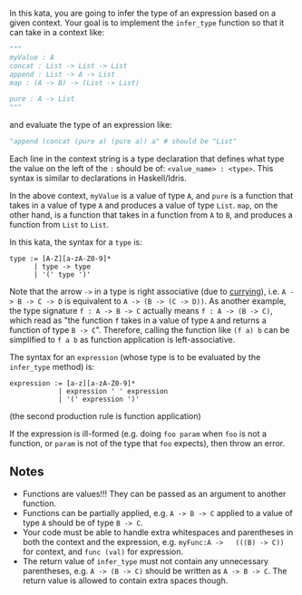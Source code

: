 In this kata, you are going to infer the type of an expression based on a given context. Your goal is to implement the `infer_type` function so that it can take in a context like:

```python
"""
myValue : A
concat : List -> List -> List
append : List -> A -> List
map : (A -> B) -> (List -> List)

pure : A -> List
"""
```
and evaluate the type of an expression like:
```python
"append (concat (pure a) (pure a)) a" # should be "List"
```

Each line in the context string is a type declaration that defines what type the value on the left of the `:` should be of: `<value_name> : <type>`. This syntax is similar to declarations in Haskell/Idris.

In the above context, `myValue` is a value of type `A`, and `pure` is a function that takes in a value of type `A` and produces a value of type `List`. `map`, on the other hand, is a function that takes in a function from `A` to `B`, and produces a function from `List` to `List`.

In this kata, the syntax for a `type` is:
```
type := [A-Z][a-zA-Z0-9]*
      | type -> type
      | '(' type ')'
```

Note that the arrow `->` in a type is right associative (due to [currying](https://en.wikipedia.org/wiki/Currying)), i.e. `A -> B -> C -> D` is equivalent to `A -> (B -> (C -> D))`. As another example, the type signature `f : A -> B -> C` actually means `f : A -> (B -> C)`, which read as "the function `f` takes in a value of type `A` and returns a function of type `B -> C`". Therefore, calling the function like `(f a) b` can be simplified to `f a b` as function application is left-associative.

The syntax for an `expression` (whose type is to be evaluated by the `infer_type` method) is:
```
expression := [a-z][a-zA-Z0-9]*
            | expression ' ' expression
            | '(' expression ')'
```
(the second production rule is function application)

If the expression is ill-formed (e.g. doing `foo param` when `foo` is not a function, or `param` is not of the type that `foo` expects), then throw an error.

## Notes
- Functions are values!!! They can be passed as an argument to another function.
- Functions can be partially applied, e.g. `A -> B -> C` applied to a value of type `A` should be of type `B -> C`.
- Your code must be able to handle extra whitespaces and parentheses in both the context and the expression, e.g. `myFunc:A ->   (((B) -> C))` for context, and `func (val)` for expression.
- The return value of `infer_type` must not contain any unnecessary parentheses, e.g. `A -> (B -> C)` should be written as `A -> B -> C`. The return value is allowed to contain extra spaces though.